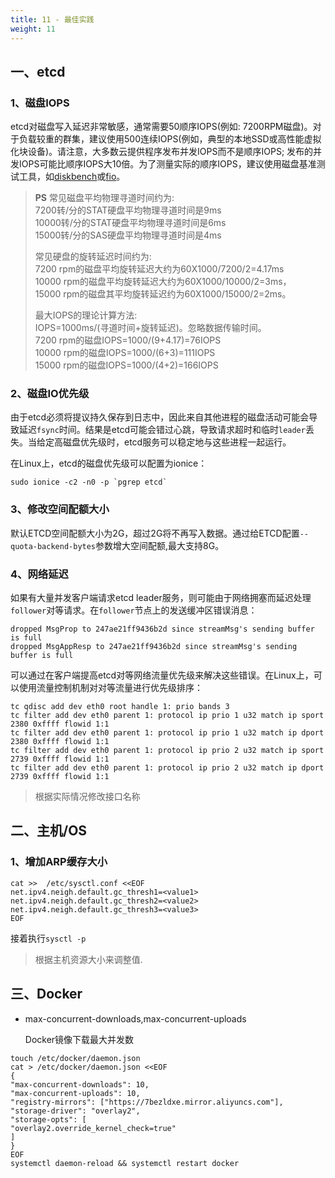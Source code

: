 ```yaml
---
title: 11 - 最佳实践
weight: 11
---
```


## 一、etcd

### 1、磁盘IOPS

etcd对磁盘写入延迟非常敏感，通常需要50顺序IOPS(例如: 7200RPM磁盘)。对于负载较重的群集，建议使用500连续IOPS(例如，典型的本地SSD或高性能虚拟化块设备)。请注意，大多数云提供程序发布并发IOPS而不是顺序IOPS; 发布的并发IOPS可能比顺序IOPS大10倍。为了测量实际的顺序IOPS，建议使用磁盘基准测试工具，如[diskbench](https://github.com/ongardie/diskbenchmark)或[fio](https://github.com/axboe/fio)。

>**PS** 常见磁盘平均物理寻道时间约为: \
7200转/分的STAT硬盘平均物理寻道时间是9ms \
10000转/分的STAT硬盘平均物理寻道时间是6ms \
15000转/分的SAS硬盘平均物理寻道时间是4ms
>
>常见硬盘的旋转延迟时间约为: \
7200  rpm的磁盘平均旋转延迟大约为60X1000/7200/2=4.17ms \
10000 rpm的磁盘平均旋转延迟大约为60X1000/10000/2=3ms，\
15000 rpm的磁盘其平均旋转延迟约为60X1000/15000/2=2ms。
>
>最大IOPS的理论计算方法:\
IOPS=1000ms/(寻道时间+旋转延迟)。忽略数据传输时间。\
7200 rpm的磁盘IOPS=1000/(9+4.17)=76IOPS\
10000 rpm的磁盘IOPS=1000/(6+3)=111IOPS\
15000 rpm的磁盘IOPS=1000/(4+2)=166IOPS

### 2、磁盘IO优先级

由于etcd必须将提议持久保存到日志中，因此来自其他进程的磁盘活动可能会导致延迟`fsync`时间。结果是etcd可能会错过心跳，导致请求超时和临时`leader`丢失。当给定高磁盘优先级时，etcd服务可以稳定地与这些进程一起运行。

在Linux上，etcd的磁盘优先级可以配置为ionice：

```
sudo ionice -c2 -n0 -p `pgrep etcd`
```

### 3、修改空间配额大小

默认ETCD空间配额大小为2G，超过2G将不再写入数据。通过给ETCD配置`--quota-backend-bytes`参数增大空间配额,最大支持8G。

### 4、网络延迟

如果有大量并发客户端请求etcd leader服务，则可能由于网络拥塞而延迟处理`follower`对等请求。在`follower`节点上的发送缓冲区错误消息：

```
dropped MsgProp to 247ae21ff9436b2d since streamMsg's sending buffer is full
dropped MsgAppResp to 247ae21ff9436b2d since streamMsg's sending buffer is full
```

可以通过在客户端提高etcd对等网络流量优先级来解决这些错误。在Linux上，可以使用流量控制机制对对等流量进行优先级排序：

```
tc qdisc add dev eth0 root handle 1: prio bands 3
tc filter add dev eth0 parent 1: protocol ip prio 1 u32 match ip sport 2380 0xffff flowid 1:1
tc filter add dev eth0 parent 1: protocol ip prio 1 u32 match ip dport 2380 0xffff flowid 1:1
tc filter add dev eth0 parent 1: protocol ip prio 2 u32 match ip sport 2739 0xffff flowid 1:1
tc filter add dev eth0 parent 1: protocol ip prio 2 u32 match ip dport 2739 0xffff flowid 1:1
```

>根据实际情况修改接口名称

## 二、主机/OS

### 1、增加ARP缓存大小

```
cat >>  /etc/sysctl.conf <<EOF
net.ipv4.neigh.default.gc_thresh1=<value1>
net.ipv4.neigh.default.gc_thresh2=<value2>
net.ipv4.neigh.default.gc_thresh3=<value3>
EOF
```

接着执行`sysctl -p`

> 根据主机资源大小来调整<value>值.

## 三、Docker

- max-concurrent-downloads,max-concurrent-uploads

    Docker镜像下载最大并发数

```
touch /etc/docker/daemon.json
cat > /etc/docker/daemon.json <<EOF
{
"max-concurrent-downloads": 10,
"max-concurrent-uploads": 10,
"registry-mirrors": ["https://7bezldxe.mirror.aliyuncs.com"],
"storage-driver": "overlay2",
"storage-opts": [
"overlay2.override_kernel_check=true"
]
}
EOF
systemctl daemon-reload && systemctl restart docker
```